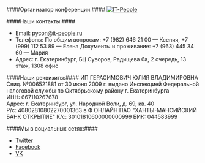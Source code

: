 ####Организатор конференции:####
[![IT-People](http://dropbucket.ru/pycon/it-people)](http://www.it-people.ru/)

####Наши контакты:####

- Email: pycon@it-people.ru
- Телефоны:
По общим вопросам: +7 (982) 646 21 00 — Ксения, +7 (999) 112 53 89 — Елена
Документы и проживание: +7 (963) 445 34 60 — Мария
- Адрес: г. Екатеринбург, БЦ Суворов, Радищева 6а, 2 очередь, 13 этаж, 1308 офис


####Наши реквизиты:####
ИП ГЕРАСИМОВИЧ ЮЛИЯ ВЛАДИМИРОВНА  
Свид. №006521881 от 30 июня 2009 г. выдано Инспекцией Федеральной налоговой службы по Октябрьскому району г. Екатеринбурга  
ИНН: 667110267678   
Адрес: г. Екатеринбург, ул. Народной Воли, д. 69, кв. 40  
Р/c: 40802810802270001363 в Ф ОНЛАЙН ПАО "ХАНТЫ-МАНСИЙСКИЙ БАНК ОТКРЫТИЕ" 
К/с: 30101810600000000999 
БИК: 044583999   

####Мы в социальных сетях:####
- [Twitter](https://twitter.com/PyConRu)
- [Facebook](https://www.facebook.com/ruPycon)
- [VK](http://vk.com/pyconru)
